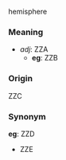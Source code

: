 hemisphere
### Meaning
+ _adj_: ZZA
    + __eg__: ZZB

### Origin

ZZC

### Synonym

__eg__: ZZD

+ ZZE


